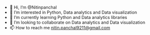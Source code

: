 - 👋 Hi, I’m @Nitinpanchal
- 👀 I’m interested in Python, Data analytics and Data visualization
- 🌱 I’m currently learning Python and Data analytics libraries
- 💞️ I’m looking to collaborate on Data analytics and Data visualization
- 📫 How to reach me nitin.panchal9211@gmail.com

<!---
Nitin9211/Nitin9211 is a ✨ special ✨ repository because its `README.md` (this file) appears on your GitHub profile.
You can click the Preview link to take a look at your changes.
--->
